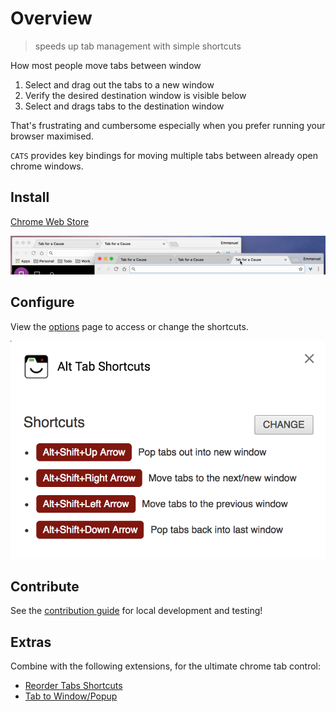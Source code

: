 # Overview

> speeds up tab management with simple shortcuts

How most people move tabs between window

1. Select and drag out the tabs to a new window
2. Verify the desired destination window is visible below
3. Select and drags tabs to the destination window

That's frustrating and cumbersome especially when you prefer running your browser maximised.

`CATS` provides key bindings for moving multiple tabs between already open chrome windows.

## Install

[Chrome Web Store](https://chrome.google.com/webstore/detail/alt-tab-shortcuts/ebdcpdepkbefmgfdkdplcmhfkddagfon)

![demo](assets/images/showcase.gif)

## Configure

View the [options](chrome://extensions/?options=nhdnpkpelibodokklomapifnabkhbaba) page to access or change the shortcuts.

![options](assets/images/options.png)

## Contribute

See the [contribution guide](https://github.com/iamogbz/chrome-alt-tabs/blob/master/CONTRIBUTION.md) for local development and testing!

## Extras

Combine with the following extensions, for the ultimate chrome tab control:

- [Reorder Tabs Shortcuts](https://chrome.google.com/webstore/detail/keyboard-shortcuts-to-reo/moigagbiaanpboaflikhdhgdfiifdodd)
- [Tab to Window/Popup](https://chrome.google.com/webstore/detail/tab-to-windowpopup-keyboa/adbkphmimfcaeonicpmamfddbbnphikh)
